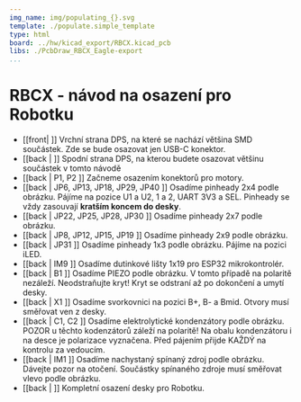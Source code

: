 ```yaml
---
img_name: img/populating_{}.svg
template: ./populate.simple_template
type: html
board: ../hw/kicad_export/RBCX.kicad_pcb
libs: ./PcbDraw_RBCX_Eagle-export
...
```


# RBCX - návod na osazení pro Robotku

- [[front| ]] Vrchní strana DPS, na které se nachází většina SMD součástek. Zde se bude osazovat jen USB-C konektor.
- [[back | ]] Spodní strana DPS, na kterou budete osazovat většinu součástek v tomto návodě
- [[back | P1, P2 ]] Začneme osazením konektorů pro motory.
- [[back | JP6, JP13, JP18, JP29, JP40 ]] Osadíme pinheady 2x4 podle obrázku. Pájíme na pozice U1 a U2, 1 a 2, UART 3V3 a SEL. Pinheady se vždy zasouvají **kratším koncem do desky**.
- [[back | JP22, JP25, JP28, JP30 ]] Osadíme pinheady 2x7 podle obrázku.
- [[back | JP8, JP12, JP15, JP19 ]] Osadíme pinheady 2x9 podle obrázku. 
- [[back | JP31 ]] Osadíme pinheady 1x3 podle obrázku. Pájíme na pozici iLED.
- [[back | IM9 ]] Osadíme dutinkové lišty 1x19 pro ESP32 mikrokontrolér.
- [[back | B1 ]] Osadíme PIEZO podle obrázku. V tomto případě na polaritě nezáleží. Neodstraňujte kryt! Kryt se odstraní až po dokončení a umytí desky.
- [[back | X1 ]] Osadíme svorkovnici na pozici B+, B- a Bmid. Otvory musí směřovat ven z desky.
- [[back | C1, C2 ]] Osadíme elektrolytické kondenzátory podle obrázku. POZOR u těchto kodenzátorů záleží na polaritě! Na obalu kondenzátoru i na desce je polarizace vyznačena. Před pájením přijde KAŽDÝ na kontrolu za vedoucím.
- [[back | IM1 ]] Osadíme nachystaný spínaný zdroj podle obrázku. Dávejte pozor na otočení. Součástky spínaného zdroje musí směřovat vlevo podle obrázku.
- [[back | ]] Kompletní osazení desky pro Robotku.
